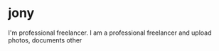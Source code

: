 # jony
I'm professional freelancer. I am a professional freelancer and upload photos, documents other 
